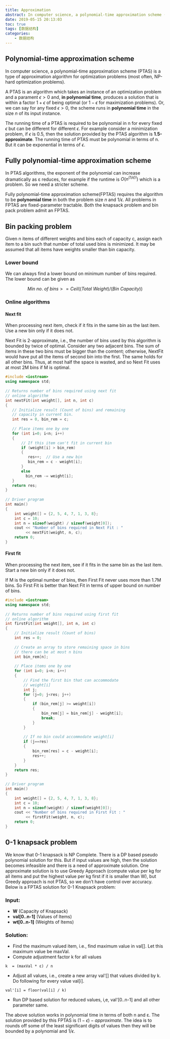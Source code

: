 ```yaml
---
title: Approximation
abstract: In computer science, a polynomial-time approximation scheme (PTAS) is a type of approximation algorithm for optimization problems (most often, NP-hard optimization problems).
date: 2019-05-15 20:13:03
toc: true
tags: [数据结构]
categories:
    - 数据结构
---
```

## Polynomial-time approximation scheme

In computer science, a polynomial-time approximation scheme (PTAS) is a type of approximation algorithm for optimization problems (most often, NP-hard optimization problems).

<!-- more -->

A PTAS is an algorithm which takes an instance of an optimization problem and a parament $\epsilon > 0$ and, **in polynomial time**, produces a solution that is within a factor $1 + \epsilon$ of being optimal (or $1 - \epsilon$ for maximization problems). Or, we can say for any fixed $\epsilon > 0$, the scheme runs in **polynomial time** in the size $n$ of its input instance.

The running time of a PTAS is required to be polynomial in n for every fixed $\epsilon$ but can be different for different $\epsilon$. For example consider a minimization problem, if $\epsilon$ is 0.5, then the solution provided by the PTAS algorithm is **1.5-approximate**. The running time of PTAS must be polynomial in terms of n. But it can be exponential in terms of $\epsilon$.

## Fully polynomial-time approximation scheme

In PTAS algorithms, the exponent of the polynomial can increase dramatically as ε reduces, for example if the runtime is $O(n^{(1/\epsilon)!})$ which is a problem. So we need a stricter scheme.

Fully polynomial-time approximation scheme(FPTAS) requires the algorithm to be **polynomial time** in both the problem size $n$ and $1/\epsilon$. All problems in FPTAS are fixed-parameter tractable. Both the knapsack problem and bin pack problem admit an FPTAS.

## Bin packing problem

Given n items of different weights and bins each of capacity c, assign each item to a bin such that number of total used bins is minimized. It may be assumed that all items have weights smaller than bin capacity.

### Lower bound

We can always find a lower bound on minimum number of bins required. The lower bound can be given as

$$
Min\ no.\ of\ bins  >=  Ceil ((Total\ Weight) / (Bin\ Capacity))
$$

### Online algorithms

#### Next fit

When processing next item, check if it fits in the same bin as the last item. Use a new bin only if it does not.

Next Fit is 2-approximate, i.e., the number of bins used by this algorithm is bounded by twice of optimal. Consider any two adjacent bins. The sum of items in these two bins must be bigger than the comtent; otherwise, NextFit would have put all the items of second bin into the first. The same holds for all other bins. Thus, at most half the space is wasted, and so Next Fit uses at most 2M bins if M is optimal.

```cpp
#include <iostream>
using namespace std; 
  
// Returns number of bins required using next fit  
// online algorithm 
int nextFit(int weight[], int n, int c) 
{ 
   // Initialize result (Count of bins) and remaining 
   // capacity in current bin. 
   int res = 0, bin_rem = c; 
  
   // Place items one by one 
   for (int i=0; i<n; i++) 
   { 
       // If this item can't fit in current bin 
       if (weight[i] > bin_rem) 
       { 
          res++;  // Use a new bin 
          bin_rem = c - weight[i]; 
       } 
       else
         bin_rem -= weight[i]; 
   } 
   return res; 
} 
  
// Driver program 
int main() 
{ 
    int weight[] = {2, 5, 4, 7, 1, 3, 8}; 
    int c = 10; 
    int n = sizeof(weight) / sizeof(weight[0]); 
    cout << "Number of bins required in Next Fit : "
         << nextFit(weight, n, c); 
    return 0; 
}
```

#### First fit

When processing the next item, see if it fits in the same bin as the last item. Start a new bin only if it does not.

If M is the optimal number of bins, then First Fit never uses more than 1.7M bins. So First Fit is better than Next Fit in terms of upper bound on number of bins.

```cpp
#include <iostream>
using namespace std; 
  
// Returns number of bins required using first fit  
// online algorithm 
int firstFit(int weight[], int n, int c) 
{ 
    // Initialize result (Count of bins) 
    int res = 0; 
  
    // Create an array to store remaining space in bins 
    // there can be at most n bins 
    int bin_rem[n]; 
  
    // Place items one by one 
    for (int i=0; i<n; i++) 
    { 
        // Find the first bin that can accommodate 
        // weight[i] 
        int j; 
        for (j=0; j<res; j++) 
        { 
            if (bin_rem[j] >= weight[i]) 
            { 
                bin_rem[j] = bin_rem[j] - weight[i]; 
                break; 
            } 
        } 
  
        // If no bin could accommodate weight[i] 
        if (j==res) 
        { 
            bin_rem[res] = c - weight[i]; 
            res++; 
        } 
    } 
    return res; 
} 
  
// Driver program 
int main() 
{ 
    int weight[] = {2, 5, 4, 7, 1, 3, 8}; 
    int c = 10; 
    int n = sizeof(weight) / sizeof(weight[0]); 
    cout << "Number of bins required in First Fit : "
         << firstFit(weight, n, c); 
    return 0; 
}
```

## 0-1 knapsack problem

We know that 0-1 knapsack is NP Complete. There is a DP based pseudo polynomial solution for this. But if input values are high, then the solution becomes infeasible and there is a need of approximate solution. One approximate solution is to use Greedy Approach (compute value per kg for all items and put the highest value per kg first if it is smaller than W), but Greedy approach is not PTAS, so we don’t have control over accuracy. Below is a FPTAS solution for 0-1 Knapsack problem:

### Input:

- **W** (Capacity of Knapsack)
- **val[0..n-1]** (Values of Items)
- **wt[0..n-1]** (Weights of Items)

### Solution:

- Find the maximum valued item, i.e., find maximum value in val[]. Let this maximum value be maxVal.
- Compute adjustment factor k for all values
```
k  = (maxVal * ε) / n
```
- Adjust all values, i.e., create a new array val'[] that values divided by k. Do following for every value val[i].
```
val'[i] = floor(val[i] / k)
```
- Run DP based solution for reduced values, i,e, val'[0..n-1] and all other parameter same.

The above solution works in polynomial time in terms of both n and ε. The solution provided by this FPTAS is $(1 - \epsilon)-approximate$. The idea is to rounds off some of the least significant digits of values then they will be bounded by a polynomial and $1/\epsilon$.